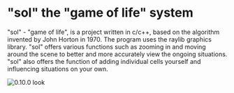 # "sol" the "game of life" system
"sol" - "game of life", is a project written in c/c++, based on the algorithm invented by John Horton in 1970. 
The program uses the raylib graphics library.
"sol" offers various functions such as zooming in and moving around the scene to better and more accurately view the ongoing situations. "sol" also offers the function of adding individual cells yourself and influencing situations on your own.

![0.10.0 look](https://github.com/dazaizer0/game_of_life/assets/60112867/eef25cb8-bead-4c73-9519-e149c6cf9bfb)
